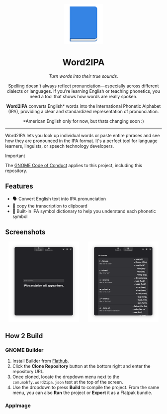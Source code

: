 <p align="center">
  <img src="data/icons/hicolor/scalable/apps/com.mohfy.word2ipa.svg" alt="Word2IPA Logo" height="128">
</p>

<h1 align="center">Word2IPA</h1>
<p align="center"><em>Turn words into their true sounds.</em></p>

<p align="center">
  Spelling doesn't always reflect pronunciation—especially across different dialects or languages.
  If you're learning English or teaching phonetics, you need a tool that shows how words are really spoken.
</p>

<p align="center">
  <strong>Word2IPA</strong> converts English* words into the International Phonetic Alphabet (IPA),
  providing a clear and standardized representation of pronunciation.
</p>

<p align="center">
  *American English only for now, but thats changing soon :)
</p>



---


Word2IPA lets you look up individual words or paste entire phrases and see how they are pronounced in the IPA format. It's a perfect tool for language learners, linguists, or speech technology developers.

> [!IMPORTANT]
> The [GNOME Code of Conduct](https://conduct.gnome.org) applies to this project, including this repository.

## Features

- 🗣 Convert English text into IPA pronunciation
- 💾 copy the transcription to clipboard
- 📙 Built-in IPA symbol dictionary to help you understand each phonetic symbol

## Screenshots
<p align="center">
  <img src="screenshots/first page.png" alt="first page screenshot" style="width:45%; margin-right: 5%;">
  <img src="screenshots/second page.png" alt="second page screenshot" style="width:45%;">
</p>

## How 2 Build
### GNOME Builder
1. Install Builder from [Flathub](https://flathub.org/apps/org.gnome.Builder).
2. Click the **Clone Repository** button at the bottom right and enter the repository URL.
3. Once cloned, locate the dropdown menu next to the `com.mohfy.word2ipa.json` text at the top of the screen.
4. Use the dropdown to press **Build** to compile the project. From the same menu, you can also **Run** the project or **Export** it as a Flatpak bundle.

### AppImage



